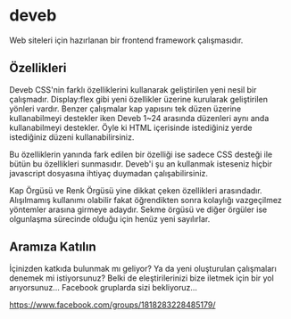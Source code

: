 # deveb
Web siteleri için hazırlanan bir frontend framework çalışmasıdır.

## Özellikleri
Deveb CSS'nin farklı özelliklerini kullanarak geliştirilen yeni nesil bir çalışmadır. Display:flex gibi yeni özellikler üzerine kurularak geliştirilen yönleri vardır. Benzer çalışmalar kap yapısını tek düzen üzerine kullanabilmeyi destekler iken Deveb 1~24 arasında düzenleri aynı anda kullanabilmeyi destekler. Öyle ki HTML içerisinde istediğiniz yerde istediğiniz düzeni kullanabilirsiniz.

Bu özelliklerin yanında fark edilen bir özelliği ise sadece CSS desteği ile bütün bu özellikleri sunmasıdır. Deveb'i şu an kullanmak isteseniz hiçbir javascript dosyasına ihtiyaç duymadan çalışabilirsiniz.

Kap Örgüsü ve Renk Örgüsü yine dikkat çeken özellikleri arasındadır. Alışılmamış kullanımı olabilir fakat öğrendikten sonra kolaylığı vazgeçilmez yöntemler arasına girmeye adaydır. Sekme örgüsü ve diğer örgüler ise olgunlaşma sürecinde olduğu için henüz yeni sayılırlar.

## Aramıza Katılın

İçinizden katkıda bulunmak mı geliyor? Ya da yeni oluşturulan çalışmaları denemek mi istiyorsunuz? Belki de eleştirilerinizi bize iletmek için bir yol arıyorsunuz... Facebook gruplarda sizi bekliyoruz...

https://www.facebook.com/groups/1818283228485179/
